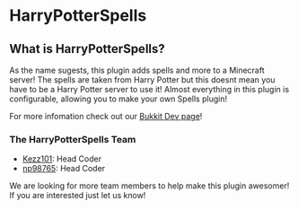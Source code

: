 # HarryPotterSpells

## What is HarryPotterSpells?

As the name sugests, this plugin adds spells and more to a Minecraft server! The spells are taken from Harry Potter but this doesnt mean you have to be a Harry Potter server to use it! Almost everything in this plugin is configurable, allowing you to make your own Spells plugin!

For more infomation check out our [Bukkit Dev page](http://dev.bukkit.org/server-mods/harrypotterspells)!

### The HarryPotterSpells Team

+ [Kezz101](http://forums.bukkit.org/members/kezz101.90637645/): Head Coder
+ [np98765](http://forums.bukkit.org/members/np98765.17954/): Head Coder

We are looking for more team members to help make this plugin awesomer! If you are interested just let us know!